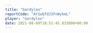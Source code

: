 ```yaml
---
title: "Gardyloo"
reportCode: "AY1wQfdJ3FnWykmL"
player: "Gardyloo"
date: 2021-08-09T18:51:45.833000+00:00
---
```

